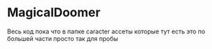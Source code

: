 # MagicalDoomer
Весь код пока что в папке caracter 
ассеты которые тут есть это по большей части просто так для пробы 
